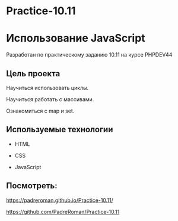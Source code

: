 # Practice-10.11
# Использование JavaScript 

Разработан по практическому заданию 10.11 на курсе PHPDEV44

## Цель проекта

Научиться использовать циклы.

Научиться работать с массивами. 

Ознакомиться с map и set.

## Используемые технологии

* HTML

* CSS

* JavaScript 

## Посмотреть:
https://padreroman.github.io/Practice-10.11/

https://github.com/PadreRoman/Practice-10.11
